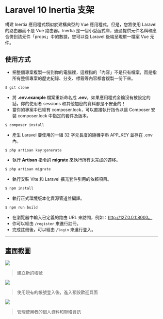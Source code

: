 # Laravel 10 Inertia 支架

構建 Inertia 應用程式類似於建構典型的 Vue 應用程式。但是，您將使用 Laravel 的路由器而不是 Vue 路由器。Inertia 是一個小型函式庫，通過提供元件名稱和應合併到該元件「props」中的數據，您可以從 Laravel 後端呈現單一檔案 Vue 元件。

## 使用方式
- 把整個專案複製一份到你的電腦裡，這裡指的「內容」不是只有檔案，而是指所有整個專案的歷史紀錄、分支、標籤等內容都會複製一份下來。
```sh
$ git clone
```
- 將 __.env.example__ 檔案重新命名成 __.env__，如果應用程式金鑰沒有被設定的話，你的使用者 sessions 和其他加密的資料都是不安全的！
- 當你的專案中已經有 composer.lock，可以直接執行指令以讓 Composer 安裝 composer.lock 中指定的套件及版本。
```sh
$ composer install
```
- 產生 Laravel 要使用的一組 32 字元長度的隨機字串 APP_KEY 並存在 .env 內。
```sh
$ php artisan key:generate
```
- 執行 __Artisan__ 指令的 __migrate__ 來執行所有未完成的遷移。
```sh
$ php artisan migrate
```
- 執行安裝 Vite 和 Laravel 擴充套件引用的依賴項目。
```sh
$ npm install
```
- 執行正式環境版本化資源管道並編譯。
```sh
$ npm run build
```
- 在瀏覽器中輸入已定義的路由 URL 來訪問，例如：http://127.0.0.1:8000。
- 你可以經由 `/register` 來進行註冊。
- 完成註冊後，可以經由 `/login` 來進行登入。

----

## 畫面截圖
![](https://i.imgur.com/5KfFLPG.png)
> 建立新的帳號

![](https://i.imgur.com/IAHP8CN.png)
> 使用現有的帳號登入後，進入預設歡迎頁面

![](https://i.imgur.com/uxMYpQK.png)
> 管理使用者的個人資料和聯絡資訊
